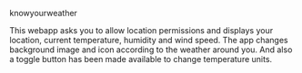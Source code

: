  knowyourweather
 
 
 This webapp asks you to allow location permissions and displays your location, current temperature, humidity and wind speed. The app changes background image and icon according to the weather around you. And also a toggle button has been made available to change temperature units.
